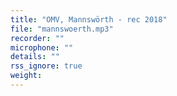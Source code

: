 ```yaml
---
title: "OMV, Mannswörth - rec 2018"
file: "mannswoerth.mp3"
recorder: ""
microphone: ""
details: ""
rss_ignore: true
weight: 
---
```

